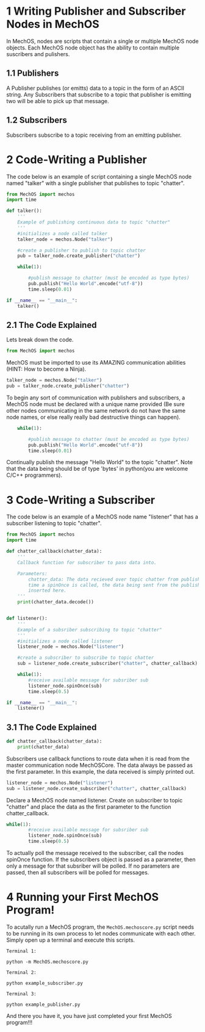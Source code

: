# 1 Writing Publisher and Subscriber Nodes in MechOS
In MechOS, nodes are scripts that contain a single or multiple MechOS node objects. Each MechOS node object has the ability to contain multiple suscribers and pulishers. 

## 1.1 Publishers
A Publisher publishes (or emitts) data to a topic in the form of an ASCII string. Any Subscribers that subscribe to a topic that publisher is emitting two will be able to pick up that message.

## 1.2 Subscribers
Subscribers subscribe to a topic receiving from an emitting publisher.

# 2 Code-Writing a Publisher
The code below is an example of script containing a single MechOS node named "talker" with a single publisher that publishes to topic "chatter".

```python
from MechOS import mechos
import time

def talker():
    '''
    Example of publishing continuous data to topic "chatter"
    '''
    #initializes a node called talker
    talker_node = mechos.Node("talker")

    #create a publisher to publish to topic chatter
    pub = talker_node.create_publisher("chatter")

    while(1):

        #publish message to chatter (must be encoded as type bytes)
        pub.publish("Hello World".encode("utf-8"))
        time.sleep(0.01)

if __name__ == "__main__":
    talker()
```

## 2.1 The Code Explained

Lets break down the code.
```python
from MechOS import mechos
```
MechOS must be imported to use its AMAZING communication abilities (HINT: How to become a Ninja).
```python
talker_node = mechos.Node("talker")
pub = talker_node.create_publisher("chatter")
```
To begin any sort of communication with publishers and subscribers, a MechOS node must be declared with a unique name provided (Be sure other nodes communicating in the same network do not have the same node names, or else really really bad destructive things can happen).

```python
    while(1):

        #publish message to chatter (must be encoded as type bytes)
        pub.publish("Hello World".encode("utf-8"))
        time.sleep(0.01)
```
Continually publish the message "Hello World" to the topic "chatter". Note that the data being should be of type 'bytes' in python(you are welcome C/C++ programmers).

# 3 Code-Writing a Subscriber

The code below is an example of a MechOS node name "listener" that has a subscriber listening to topic "chatter". 
```python
from MechOS import mechos
import time

def chatter_callback(chatter_data):
    '''
    Callback function for subscriber to pass data into.

    Parameters:
        chatter_data: The data recieved over topic chatter from publisher. Each
        time a spinOnce is called, the data being sent from the publisher is
        inserted here.
    '''
    print(chatter_data.decode())


def listener():
    '''
    Example of a subsriber subscribing to topic "chatter"
    '''
    #initializes a node called listener
    listener_node = mechos.Node("listener")

    #create a subscriber to subscribe to topic chatter
    sub = listener_node.create_subscriber("chatter", chatter_callback)

    while(1):
        #receive available message for subsriber sub
        listener_node.spinOnce(sub)
        time.sleep(0.5)

if __name__ == "__main__":
    listener()
```
## 3.1 The Code Explained
```python
def chatter_callback(chatter_data):
    print(chatter_data)
```
Subscribers use callback functions to route data when it is read from the master communication node MechOSCore. The data always be passed as the first parameter. In this example, the data received is simply printed out.

```python
listener_node = mechos.Node("listener")
sub = listener_node.create_subscriber("chatter", chatter_callback)
```

Declare a MechOS node named listener. Create on subscriber to topic "chatter" and place the data as the first parameter to the function chatter_callback.

```python
while(1):
        #receive available message for subsriber sub
        listener_node.spinOnce(sub)
        time.sleep(0.5)
```
To actually poll the message received to the subscriber, call the nodes spinOnce function. If the subscribers object is passed as a parameter, then only a message for that subsriber will be polled. If no parameters are passed, then all subscribers will be polled for messages.

# 4 Running your First MechOS Program!

To acutally run a MechOS program, the `MechOS.mechoscore.py` script needs to be running in its own process to let nodes communicate with each other. Simply open up a terminal and execute this scripts. 

```
Terminal 1:

python -m MechOS.mechoscore.py
```
```
Terminal 2:

python example_subscriber.py
```
```
Terminal 3:

python example_publisher.py
```
And there you have it, you have just completed your first MechOS program!!!

